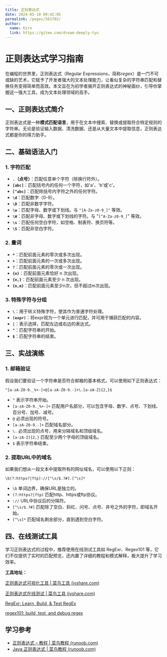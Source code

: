 ```yaml
---
title: 正则表达式
date: 2024-05-10 09:42:05
permalink: /pages/563702/
author: 
  name: Kiro
  link: https://gitee.com/dream-deeply-tyu
---
```

# 正则表达式学习指南

在编程的世界里，正则表达式（Regular Expressions，简称*regex*）是一门不可或缺的艺术，它赋予了开发者强大的文本处理能力，让看似复杂的字符串匹配和替换任务变得简单而高效。本文旨在为初学者揭开正则表达式的神秘面纱，引导你掌握这一强大工具，成为文本处理领域的高手。



## 一、正则表达式简介

正则表达式是一种**模式匹配语言**，用于在文本中搜索、替换或提取符合特定规则的字符串。无论是验证输入数据、清洗数据、还是从大量文本中提取信息，正则表达式都是你的得力助手。



## 二、基础语法入门

### 1. 字符匹配

- **`.`（点号）**：匹配任意单个字符（除换行符外）。
- **`[abc]`**：匹配括号内的任何一个字符，如'a'、'b'或'c'。
- **`[^abc]`**：匹配除括号内字符之外的任何字符。
- **`\d`**：匹配数字（0-9）。
- **`\D`**：匹配非数字字符。
- **`\w`**：匹配字母、数字或下划线。与 `"[A-Za-z0-9_]"` 等效。
- **`\W`**：匹配非字母、数字或下划线的字符。与 "`[^A-Za-z0-9_]`" 等效。
- **`\s`**：匹配任何空白字符，如空格、制表符、换页符等。
- **`\S`**：匹配非空白字符。

### 2. 量词

- **`*`**：匹配前面元素的零次或多次出现。
- **`+`**：匹配前面元素的一次或多次出现。
- **`?`**：匹配前面元素的零次或一次出现。
- **`{n}`**：匹配前面元素恰好 n 次出现。
- **`{n,}`**：匹配前面元素至少 n 次出现。
- **`{n,m}`**：匹配前面元素至少n次，但不超过m次出现。

### 3. 特殊字符与分组

- **`\`**：用于转义特殊字符，使其作为普通字符处理。
- **`(expr)`**：将expr视为一个单元进行匹配，并可用于捕获匹配的内容。
- **`|`**：表示选择，匹配左边或右边的表达式。
- **`^`**：匹配字符串的开始。
- **`$`**：匹配字符串的结束。

## 三、实战演练

### 1. 邮箱验证

假设我们要验证一个字符串是否符合邮箱的基本格式，可以使用如下正则表达式：

```regex
^[a-zA-Z0-9._%+-]+@[a-zA-Z0-9.-]+\.[a-zA-Z]{2,}$
```

- `^` 表示字符串开始。
- `[a-zA-Z0-9._%+-]+` 匹配用户名部分，可以包含字母、数字、点号、下划线、百分号、加号、减号。
- `@` 必须出现的符号。
- `[a-zA-Z0-9.-]+` 匹配域名部分。
- `\.` 必须出现的点号，用来分隔域名和顶级域名。
- `[a-zA-Z]{2,}` 匹配至少两个字母的顶级域名。
- `$` 表示字符串结束。

### 2. 提取URL中的域名

如果我们想从一段文本中提取所有的网址域名，可以使用以下正则：

```regex
\b(?:https?|ftp)://[^\s/$.?#].[^\s]*
```

- `\b` 单词边界，确保URL是独立的。
- `(?:https?|ftp)` 匹配http、https或ftp协议。
- `://` URL中协议后的分隔符。
- `[^\s/$.?#]` 匹配除了空白、斜杠、问号、点号、井号之外的字符，即域名开始。
- `[^\s]*` 匹配域名剩余部分，直到遇到空白字符。

## 四、在线测试工具

学习正则表达式的过程中，推荐使用在线测试工具如 RegExr、Regex101 等，它们不仅提供了实时的匹配预览，还内置了详细的教程和模式解释，极大提升了学习效率。

**工具地址：**

[正则表达式可视化工具 | 菜鸟工具 (jyshare.com)](https://www.jyshare.com/front-end/7625/#!flags=&re=^(a|b)*%3F%24)

[正则表达式在线测试 | 菜鸟工具 (jyshare.com)](https://www.jyshare.com/front-end/854/)

[RegExr: Learn, Build, & Test RegEx](https://regexr.com/)

[regex101: build, test, and debug regex](https://regex101.com/)



## 学习参考

- [正则表达式 – 教程 | 菜鸟教程 (runoob.com)](https://www.runoob.com/regexp/regexp-tutorial.html)
- [Java 正则表达式 | 菜鸟教程 (runoob.com)](https://www.runoob.com/java/java-regular-expressions.html)